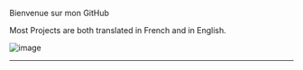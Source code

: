 Bienvenue sur mon GitHub 

Most Projects are both translated in French and in English.

![image](https://user-images.githubusercontent.com/97849927/202805610-687d7e39-b97d-4142-a9ec-03d64558750b.png)

---------------------------------------------------------------------------------------------------------------------------




